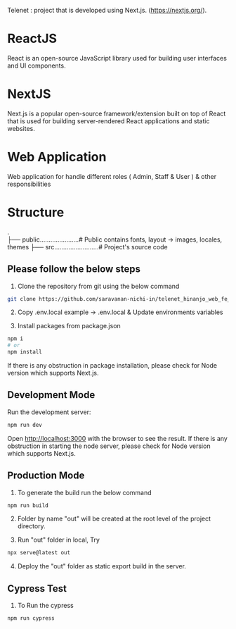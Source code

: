 Telenet : project that is developed using Next.js. (https://nextjs.org/).

# ReactJS

React is an open-source JavaScript library used for building user interfaces and UI components.
# NextJS

Next.js is a popular open-source framework/extension built on top of React that is used for building server-rendered React applications and static websites.

# Web Application

Web application for handle different roles ( Admin, Staff & User ) & other responsibilities

# Structure
.  
├── public......................# Public contains fonts, layout -> images, locales, themes
├── src.........................# Project's source code  

## Please follow the below steps

1. Clone the repository from git using the below command

```bash
git clone https://github.com/saravanan-nichi-in/telenet_hinanjo_web_fe_nextjs.git
```

2. Copy .env.local example -> .env.local & Update environments variables

3. Install packages from package.json

```bash
npm i
# or
npm install
```

If there is any obstruction in package installation, please check for Node version which supports Next.js.

## Development Mode

Run the development server:

```bash
npm run dev
```

Open [http://localhost:3000](http://localhost:3000) with the browser to see the result.
If there is any obstruction in starting the node server, please check for Node version which supports Next.js.

## Production Mode

1. To generate the build run the below command

```bash
npm run build
```

2. Folder by name "out" will be created at the root level of the project directory.

3. Run "out" folder in local, Try

```bash
npx serve@latest out
```

4. Deploy the "out" folder as static export build in the server.

## Cypress Test

1. To Run the cypress

```bash
npm run cypress
```
